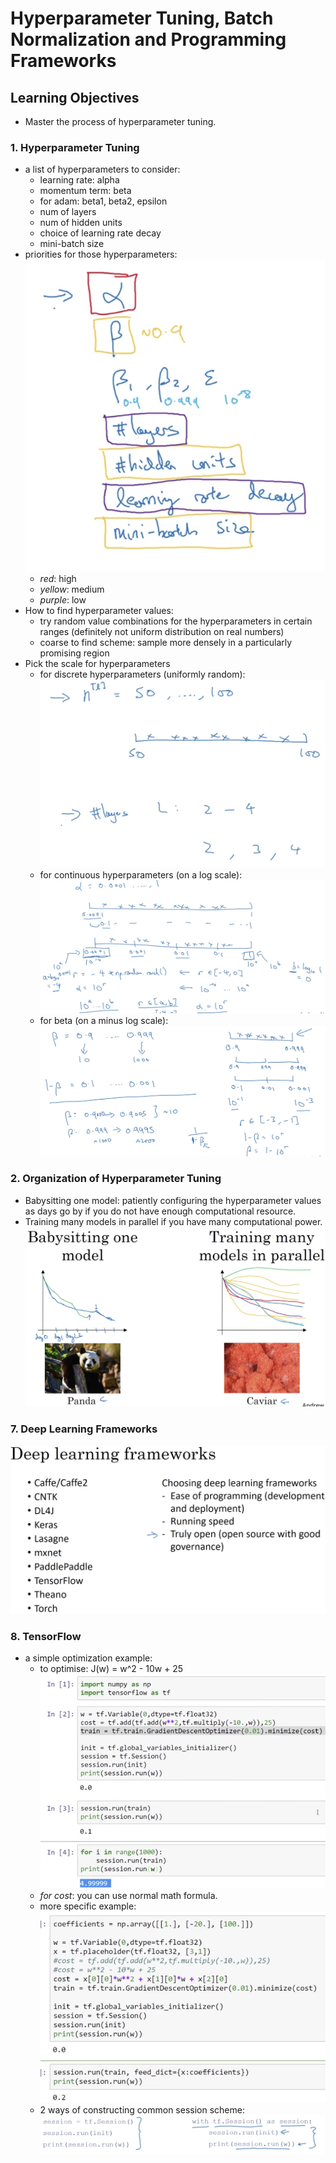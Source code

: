 # Hyperparameter Tuning, Batch Normalization and Programming Frameworks

## Learning Objectives 
* Master the process of hyperparameter tuning. 

### 1. Hyperparameter Tuning 
* a list of hyperparameters to consider: 
	* learning rate: alpha
	* momentum term: beta
	* for adam: beta1, beta2, epsilon
	* num of layers 
	* num of hidden units 
	* choice of learning rate decay
	* mini-batch size 
* priorities for those hyperparameters:
![](./img/wk03_priorities_hyperparameters.png)
	* _red_: high
	* _yellow_: medium
	* _purple_: low
* How to find hyperparameter values: 
	* try random value combinations for the hyperparameters in certain ranges (definitely not uniform distribution on real numbers)
	* coarse to find scheme: sample more densely in a particularly promising region
* Pick the scale for hyperparameters 
	* for discrete hyperparameters (uniformly random): 
	![](./img/wk03_discrete_sampling.png)
	* for continuous hyperparameters (on a log scale): 
	![](./img/wk03_log_sampling.png)
	* for beta (on a minus log scale):
	![](./img/wk03_minus_log_sampling.png) 
	
### 2. Organization of Hyperparameter Tuning 
* Babysitting one model: patiently configuring the hyperparameter values as days go by if you do not have enough computational resource. 
* Training many models in parallel if you have many computational power.   
![](./img/wk03_tuning_in_practice.png) 

### 7. Deep Learning Frameworks 
![](./img/wk03_frameworks.png) 

### 8. TensorFlow
* a simple optimization example: 
	* to optimise: J(w) = w^2 - 10w + 25
	![](./img/wk03_tf_example.png) 
	* _for cost_: you can use normal math formula. 
	* more specific example: 
	![](./img/wk03_tf_example2.png)	 
	* 2 ways of constructing common session scheme:
	![](./img/wk03_tf_session.png)  